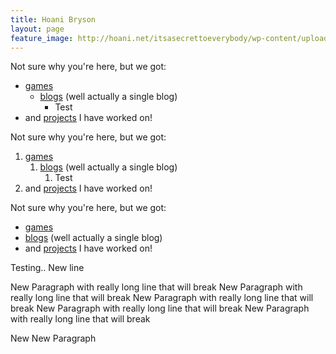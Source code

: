 ```yaml
---
title: Hoani Bryson
layout: page
feature_image: http://hoani.net/itsasecrettoeverybody/wp-content/uploads/2006/02/essence-child.png
---
```


Not sure why you're here, but we got:
* [games](games)
  * [blogs](blogs) (well actually a single blog)
    * Test
* and [projects](projects) I have worked on!


Not sure why you're here, but we got:
1. [games](games)
   1. [blogs](blogs) (well actually a single blog)
      1. Test
2. and [projects](projects) I have worked on!

Not sure why you're here, but we got:
* [games](games)
* [blogs](blogs) (well actually a single blog)
* and [projects](projects) I have worked on!

Testing..
New line

New Paragraph with really long line that will break New Paragraph with really long line that will break New Paragraph with really long line that will break New Paragraph with really long line that will break New Paragraph with really long line that will break


New New Paragraph

